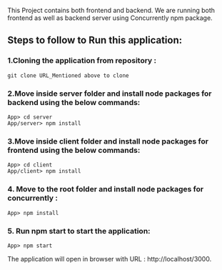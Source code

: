 This Project contains both frontend and backend. We are running both frontend as well as backend server using Concurrently npm package.

## Steps to follow to Run this application: 

### 1.Cloning the application from repository : 
    git clone URL_Mentioned above to clone
    
### 2.Move inside server folder and install node packages for backend using the below commands:
    App> cd server
    App/server> npm install

### 3.Move inside client folder and install node packages for frontend using the below commands:
    App> cd client
    App/client> npm install
    
### 4. Move to the root folder and install node packages for concurrently :
    App> npm install
   
### 5. Run npm start to start the application:
    App> npm start

The application will open in browser with URL : http://localhost/3000.



